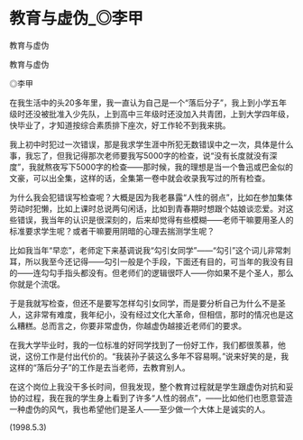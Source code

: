 # 教育与虚伪_◎李甲

教育与虚伪

教育与虚伪

◎李甲

在我生活中的头20多年里，我一直认为自己是一个“落后分子”，我上到小学五年级时还没被批准入少先队，上到高中三年级时还没加入共青团，上到大学四年级，快毕业了，才知道按综合素质排下座次，好工作轮不到我来挑。

我上初中时犯过一次错误，那是我求学生涯中所犯无数错误中之一次，具体是什么事，我忘了，但我记得那次老师要我写5000字的检查，说“没有长度就没有深度”，我就熬夜写下5000字的检查——那时候，我的理想是当一个鲁迅或巴金似的文豪，可以出全集，这样的话，全集第一卷中就会收录我写过的所有检查。

为什么我会犯错误写检查呢？大概是因为我老暴露“人性的弱点”，比如在参加集体劳动时犯懒，比如上课时总说两句闲话，比如到青春期时想跟个姑娘谈恋爱。对这些错误，我当年的认识是很深刻的，后来却觉得有些模糊——老师干嘛要用圣人的标准要求学生呢？或者干嘛要用阴暗的心理去揣测学生呢？

比如我当年“早恋”，老师定下来基调说我“勾引女同学”——“勾引”这个词儿非常刺耳，所以我至今还记得——勾引一般是个手段，下面还有目的，可当年的我没有目的——连勾勾手指头都没有。但老师们的逻辑很吓人——你如果不是个圣人，那么你就是个流氓。

于是我就写检查，但还不是要写怎样勾引女同学，而是要分析自己为什么不是圣人，这非常有难度，我年纪小，没有经过文化大革命，但相信，那时的情况也是这么糟糕。总而言之，你要非常虚伪，你越虚伪越接近老师们的要求。

在我大学毕业时，我的一位标准的好同学找到了一份好工作，我们都很羡慕，他说，这份工作是付出代价的。“我装孙子装这么多年不容易啊。”说来好笑的是，我这样的“落后分子”的工作是去当老师，去教育别人。

在这个岗位上我没干多长时间，但我发现，整个教育过程就是学生跟虚伪对抗和妥协的过程，我在我的学生身上看到了许多“人性的弱点”，——比如他们也愿意营造一种虚伪的风气，我也希望他们是圣人——至少做一个大体上是诚实的人。

(1998.5.3)